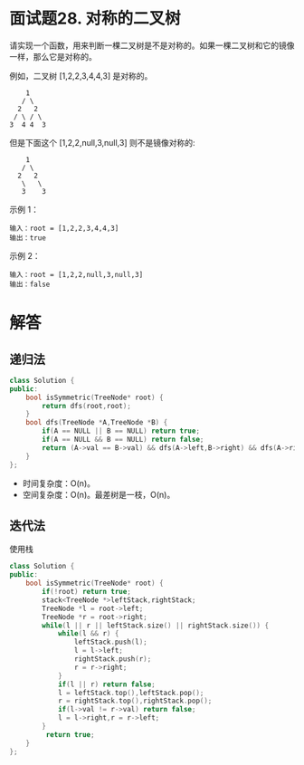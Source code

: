 # 面试题28. 对称的二叉树

请实现一个函数，用来判断一棵二叉树是不是对称的。如果一棵二叉树和它的镜像一样，那么它是对称的。

例如，二叉树 [1,2,2,3,4,4,3] 是对称的。
```
    1
   / \
  2   2
 / \ / \
3  4 4  3
```
但是下面这个 [1,2,2,null,3,null,3] 则不是镜像对称的:
```
    1
   / \
  2   2
   \   \
   3    3
```

示例 1：
```
输入：root = [1,2,2,3,4,4,3]
输出：true
```

示例 2：
```
输入：root = [1,2,2,null,3,null,3]
输出：false
```

# 解答

## 递归法
```C++
class Solution {
public:
    bool isSymmetric(TreeNode* root) {
        return dfs(root,root);
    }
    bool dfs(TreeNode *A,TreeNode *B) {
        if(A == NULL || B == NULL) return true;
        if(A == NULL && B == NULL) return false;
        return (A->val == B->val) && dfs(A->left,B->right) && dfs(A->right,B->left);
    }
};
```

* 时间复杂度：O(n)。
* 空间复杂度：O(n)。最差树是一枝，O(n)。

## 迭代法
使用栈
```C++
class Solution {
public:
    bool isSymmetric(TreeNode* root) {
        if(!root) return true;
        stack<TreeNode *>leftStack,rightStack;
        TreeNode *l = root->left;
        TreeNode *r = root->right;
        while(l || r || leftStack.size() || rightStack.size()) {
            while(l && r) {
                leftStack.push(l);
                l = l->left;
                rightStack.push(r);
                r = r->right;
            }
            if(l || r) return false;
            l = leftStack.top(),leftStack.pop();
            r = rightStack.top(),rightStack.pop();
            if(l->val != r->val) return false;
            l = l->right,r = r->left;
        }
         return true;
    }
};
```